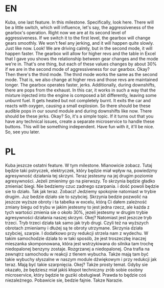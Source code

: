 # EN

Kuba, one last feature. In this milestone. Specifically, look here. There will be a little switch, which will influence, let's say, the aggressiveness of the gearbox's operation. Right now we are at its second level of aggressiveness. If we switch it to the first level, the gearbox will change gears smoothly. We won't feel any jerking, and it will happen quite slowly. Just like now. Look! We are driving calmly, but in the second mode, it will happen faster. The gearbox will allow for higher revs and the table in Excel that I gave you shows the relationship between gear changes and the mode we're in. That's one thing, but each of these values changes by about 30% if we are in the second mode of aggressiveness for our gearbox. Okay? Then there's the third mode. The third mode works the same as the second mode. That is, we also change at higher revs and those revs are maintained longer. The gearbox operates faster, jerks. Additionally, during downshifts, there are pops from the exhaust. In this car, it works in such a way that the mixture injected into the engine is composed a bit differently, leaving some unburnt fuel. It gets heated but not completely burnt. It exits the car and reacts with oxygen, causing a small explosion. So there should be these audible pops in our sound module and during downshifts like now. There should be these jerks. Okay? So, it's a simple topic. If it turns out that you have any technical issues, create a separate microservice to handle these buttons. This will be something independent. Have fun with it, it'll be nice. So, see you later.

# PL

Kuba jeszcze ostatni feature. W tym milestone. Mianowicie zobacz. Tutaj będzie taki pstryczek, elektryczek, który będzie miał wpływ na, powiedzmy agresywność działania tej skrzyni. Teraz jestesmy na jej drugim poziomie agresywności. Jeżeli zmienimy go na pierwszy. To skrzynia będzie gładko zmieniać biegi. Nie bedziemy czuc zadnego szarpania. i dość powoli będzie sie to działo. Tak jak teraz. Zobacz! Jedziemy spokojnie natomiast w trybie drugim. Juz bedzie działo sie to szybciej. Skrzynia bedzie pozwolić na jeszcze wyższe obroty i ta tabelka w excelu, którą Ci dałem zależność zmiany biegu od trybu w jakim jestesmy to jest jedna rzecz, ale każda z tych wartości zmienia sie o około 30%, jezeli jestesmy w drugim trybie agresywności działania naszej skrzyni. Okej? Natomiast jest jeszcze tryb trzeci. Tryb trzeci działa tak samo jak tryb drugi. Czyli też na wyższych obrotach zmieniamy i dłużej są te obroty utrzymane. Skrzynia działa szybciej, szarpie. I dodatkowo przy redukcji strzela nam z wydechu. W takim samochodzie działa to w taki sposób, że jest troszeczkę inaczej mieszanka skomponowana, która jest wstrzykiwana do silnika tam trochę niedopalonej benzyny zostaje. Rozgrzanej a niedopalonej. Ona trafia na zewnątrz samochodu w reakcji z tlenem wybucha. Także mają tam być takie wybuchy słyszalne w naszym module dźwiękowym i przy redukcji jak teraz. Mają być takie szarpnięcia. Okej? Także prosty temat. Gdyby sie okazało, że będziesz miał jakiś kłopot techniczny zrób sobie osobny microservice, który będzie te guziki obsługiwał. Prawda to będzie coś niezależnego. Pobawicie sie, bedzie fajnie. Takze Narazie.